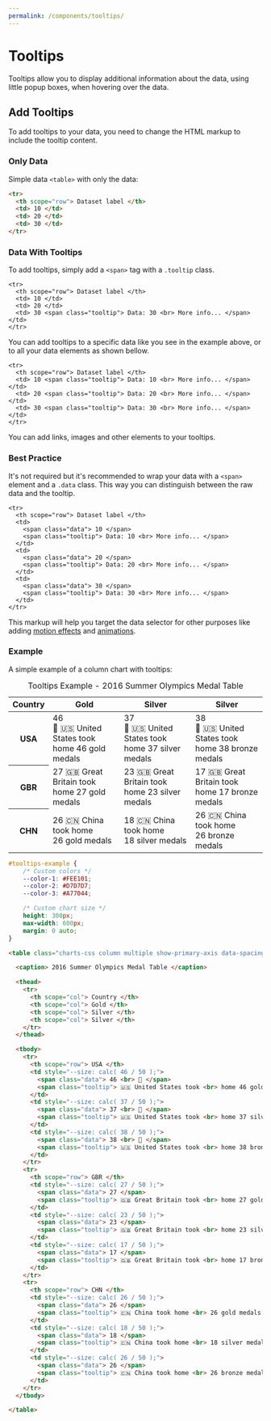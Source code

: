 ```yaml
---
permalink: /components/tooltips/
---
```


# Tooltips

Tooltips allow you to display additional information about the data, using little popup boxes, when hovering over the data.

## Add Tooltips

To add tooltips to your data, you need to change the HTML markup to include the tooltip content.

### Only Data

Simple data `<table>` with only the data:

```html
<tr>
  <th scope="row"> Dataset label </th>
  <td> 10 </td>
  <td> 20 </td>
  <td> 30 </td>
</tr>
```

### Data With Tooltips

To add tooltips, simply add a `<span>` tag with a `.tooltip` class. 

```html{5}
<tr>
  <th scope="row"> Dataset label </th>
  <td> 10 </td>
  <td> 20 </td>
  <td> 30 <span class="tooltip"> Data: 30 <br> More info... </span> </td>
</tr>
```

You can add tooltips to a specific data like you see in the example above, or to all your data elements as shown bellow.

```html{3-5}
<tr>
  <th scope="row"> Dataset label </th>
  <td> 10 <span class="tooltip"> Data: 10 <br> More info... </span> </td>
  <td> 20 <span class="tooltip"> Data: 20 <br> More info... </span> </td>
  <td> 30 <span class="tooltip"> Data: 30 <br> More info... </span> </td>
</tr>
```

You can add links, images and other elements to your tooltips.

### Best Practice

It's not required but it's recommended to wrap your data with a `<span>` element and a `.data` class. This way you can distinguish between the raw data and the tooltip.

```html{4-5,8-9,12-13}
<tr>
  <th scope="row"> Dataset label </th>
  <td>
    <span class="data"> 10 </span>
    <span class="tooltip"> Data: 10 <br> More info... </span>
  </td>
  <td>
    <span class="data"> 20 </span>
    <span class="tooltip"> Data: 20 <br> More info... </span>
  </td>
  <td>
    <span class="data"> 30 </span>
    <span class="tooltip"> Data: 30 <br> More info... </span>
  </td>
</tr>
```

This markup will help you target the data selector for other purposes like adding [motion effects](/customization/motion-effects/) and [animations](/customization/animations/).

### Example

A simple example of a column chart with tooltips:

<code-example>
<style>
#tooltips-example {
  /* Custom colors */
  --color-1: #FEE101;
  --color-2: #D7D7D7;
  --color-3: #A77044;

  /* Custom chart size */
  height: 300px;
  max-width: 600px;
  margin: 0 auto;
}
</style>
<table class="charts-css column multiple show-primary-axis data-spacing-20" id="tooltips-example">

  <caption> Tooltips Example - 2016 Summer Olympics Medal Table </caption>

  <thead>
    <tr>
      <th scope="col"> Country </th>
      <th scope="col"> Gold </th>
      <th scope="col"> Silver </th>
      <th scope="col"> Silver </th>
    </tr>
  </thead>

  <tbody>
    <tr>
      <th scope="row"> USA </th>
      <td style="--size: calc( 46 / 50 );">
        <span class="data"> 46 <br> 🥇 </span>
        <span class="tooltip"> 🇺🇸 United States took <br> home 46 gold medals </span>
      </td>
      <td style="--size: calc( 37 / 50 );">
        <span class="data"> 37 <br> 🥈 </span>
        <span class="tooltip"> 🇺🇸 United States took <br> home 37 silver medals </span>
      </td>
      <td style="--size: calc( 38 / 50 );">
        <span class="data"> 38 <br> 🥉 </span>
        <span class="tooltip"> 🇺🇸 United States took <br> home 38 bronze medals </span>
      </td>
    </tr>
    <tr>
      <th scope="row"> GBR </th>
      <td style="--size: calc( 27 / 50 );">
        <span class="data"> 27 </span>
        <span class="tooltip"> 🇬🇧 Great Britain took <br> home 27 gold medals </span>
      </td>
      <td style="--size: calc( 23 / 50 );">
        <span class="data"> 23 </span>
        <span class="tooltip"> 🇬🇧 Great Britain took <br> home 23 silver medals </span>
      </td>
      <td style="--size: calc( 17 / 50 );">
        <span class="data"> 17 </span>
        <span class="tooltip"> 🇬🇧 Great Britain took <br> home 17 bronze medals </span>
      </td>
    </tr>
    <tr>
      <th scope="row"> CHN </th>
      <td style="--size: calc( 26 / 50 );">
        <span class="data"> 26 </span>
        <span class="tooltip"> 🇨🇳 China took home <br> 26 gold medals </span>
      </td>
      <td style="--size: calc( 18 / 50 );">
        <span class="data"> 18 </span>
        <span class="tooltip"> 🇨🇳 China took home <br> 18 silver medals </span>
      </td>
      <td style="--size: calc( 26 / 50 );">
        <span class="data"> 26 </span>
        <span class="tooltip"> 🇨🇳 China took home <br> 26 bronze medals </span>
      </td>
    </tr>
  </tbody>

</table>
</code-example>

```css
#tooltips-example {
    /* Custom colors */
    --color-1: #FEE101;
    --color-2: #D7D7D7;
    --color-3: #A77044;

    /* Custom chart size */
    height: 300px;
    max-width: 600px;
    margin: 0 auto;
}
```

```html
<table class="charts-css column multiple show-primary-axis data-spacing-20" id="tooltips-example">

  <caption> 2016 Summer Olympics Medal Table </caption>

  <thead>
    <tr>
      <th scope="col"> Country </th>
      <th scope="col"> Gold </th>
      <th scope="col"> Silver </th>
      <th scope="col"> Silver </th>
    </tr>
  </thead>

  <tbody>
    <tr>
      <th scope="row"> USA </th>
      <td style="--size: calc( 46 / 50 );">
        <span class="data"> 46 <br> 🥇 </span>
        <span class="tooltip"> 🇺🇸 United States took <br> home 46 gold medals </span>
      </td>
      <td style="--size: calc( 37 / 50 );">
        <span class="data"> 37 <br> 🥈 </span>
        <span class="tooltip"> 🇺🇸 United States took <br> home 37 silver medals </span>
      </td>
      <td style="--size: calc( 38 / 50 );">
        <span class="data"> 38 <br> 🥉 </span>
        <span class="tooltip"> 🇺🇸 United States took <br> home 38 bronze medals </span>
      </td>
    </tr>
    <tr>
      <th scope="row"> GBR </th>
      <td style="--size: calc( 27 / 50 );">
        <span class="data"> 27 </span>
        <span class="tooltip"> 🇬🇧 Great Britain took <br> home 27 gold medals </span>
      </td>
      <td style="--size: calc( 23 / 50 );">
        <span class="data"> 23 </span>
        <span class="tooltip"> 🇬🇧 Great Britain took <br> home 23 silver medals </span>
      </td>
      <td style="--size: calc( 17 / 50 );">
        <span class="data"> 17 </span>
        <span class="tooltip"> 🇬🇧 Great Britain took <br> home 17 bronze medals </span>
      </td>
    </tr>
    <tr>
      <th scope="row"> CHN </th>
      <td style="--size: calc( 26 / 50 );">
        <span class="data"> 26 </span>
        <span class="tooltip"> 🇨🇳 China took home <br> 26 gold medals </span>
      </td>
      <td style="--size: calc( 18 / 50 );">
        <span class="data"> 18 </span>
        <span class="tooltip"> 🇨🇳 China took home <br> 18 silver medals </span>
      </td>
      <td style="--size: calc( 26 / 50 );">
        <span class="data"> 26 </span>
        <span class="tooltip"> 🇨🇳 China took home <br> 26 bronze medals </span>
      </td>
    </tr>
  </tbody>

</table>
```